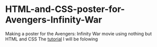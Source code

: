 # HTML-and-CSS-poster-for-Avengers-Infinity-War
Making a poster for the Avengers: Infinity War movie using nothing but HTML and CSS
The [tutorial](https://medium.freecodecamp.org/how-to-make-a-poster-for-avengers-infinity-war-in-html-and-css-304d305c7f7) I will be folowing
